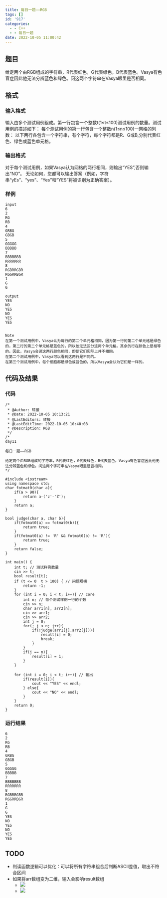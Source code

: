 ```yaml
---
title: 每日一题——RGB
tags: []
id: '917'
categories:
  - - C++
  - - 每日一题
date: 2022-10-05 11:00:42
---
```


## 题目

给定两个由RGB组成的字符串，R代表红色，G代表绿色，B代表蓝色。Vasya有色盲症因此他无法分辨蓝色和绿色。问这两个字符串在Vasya眼里是否相同。

## 格式

### 输入格式

输入由多个测试用例组成。第一行包含一个整数t(1≤t≤100)测试用例的数量。测试用例的描述如下： 每个测试用例的第一行包含一个整数n(1≤n≤100)一网格的列数： 以下两行各包含一个字符串，有个字符，每个字符都是R、G或B,分别代表红色、绿色或蓝色单元格。

### 输出格式

对于每个测试用例，如果Vasya认为网格的两行相同，则输出“YES”,否则输出“NO”。 无论如何，您都可以输出答案（例如，字符串“yEs”、“yes”、“Yes”和“YES”将被识别为正确答案）。

### 样例

```
input
6
2
RG
RB
4
GRBG
GBGB
5
GGGGG
BBBBB
7
BBBBBBB
RRRRRRR
8
RGBRRGBR
RGGRRBGR
1
G
G

output
YES
NO
YES
NO
YES
YES


Note
在第一个测试用例中，Vasya认为每行的第二个单元格相同，因为第一行的第二个单元格是绿色的，第二行的第二个单元格是蓝色的，所以他无法区分这两个单元格。其余的行在颜色上是相等的。因此，Vasya会说这两行颜色相同，即使它们实际上并不相同。
在第二个测试用例中，Vasya可以看到这两行是不同的。
在第三个测试用例中，每个细胞都是绿色或蓝色的，所以Vasya会认为它们是一样的。
```

## 代码及结果

### 代码

```
/*
 * @Author: 转接
 * @Date: 2022-10-05 10:13:21
 * @LastEditors: 转接
 * @LastEditTime: 2022-10-05 10:40:08
 * @Description: RGB
 */
/*
day11

每日一题——RGB

给定两个由RGB组成的字符串，R代表红色，G代表绿色，B代表蓝色。Vasya有色盲症因此他无法分辨蓝色和绿色。问这两个字符串在Vasya眼里是否相同。
*/

#include <iostream>
using namespace std;
char fotmat0(char a){
    if(a > 90){
        return a-('z'-'Z');
    }
    return a;
}

bool judge(char a, char b){
    if(fotmat0(a) == fotmat0(b)){
        return true;
    }
    if(fotmat0(a) != 'R' && fotmat0(b) != 'R'){
        return true;
    }
    return false;
}

int main() {
    int t; // 测试样例数量
    cin >> t;
    bool result[t];
    if (t <= 0  t > 100) { // 问题规模
        return -1;
    }
    for (int i = 0; i < t; i++){ // core
        int n; // 每个测试样例一行的个数
        cin >> n;
        char arr1[n], arr2[n];
        cin >> arr1;
        cin >> arr2;
        int j = 0;
        for(; j < n; j++){
            if(!judge(arr1[j],arr2[j])){
                result[i] = 0;
                break;
            }
        }
        if(j == n){
            result[i] = 1;
        }
    }

    for (int i = 0; i < t; i++){ // 输出
        if(result[i]){
            cout << "YES" << endl;
        } else{
            cout << "NO" << endl;
        }
    }
    return 0;
}
```

### 运行结果

```
6
2
RG
RB
4
GRBG
GBGB
5
GGGGG
BBBBB
7
BBBBBBB
RRRRRRR
8
RGBRRGBR
RGGRRBGR
1
G
G
YES
NO
YES
NO
YES
YES
```

## TODO

*   判读函数逻辑可以优化：可以将所有字符串组合后判断ASCII差值，取出不符合区间
*   如果将arr数组变为二维，输入会影响result数组
    *   ![](https://blog.zhuanjie.ltd/img/uploads/2022/10/image.png)
    *   ![](https://blog.zhuanjie.ltd/img/uploads/2022/10/image-1.png)